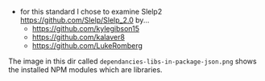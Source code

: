 * for this standard I chose to examine Slelp2 https://github.com/Slelp/Slelp_2.0 by...
  * https://github.com/kylegibson15
  * https://github.com/kalaver8
  * https://github.com/LukeRomberg

The image in this dir called `dependancies-libs-in-package-json.png` shows the installed NPM modules which are libraries.  
